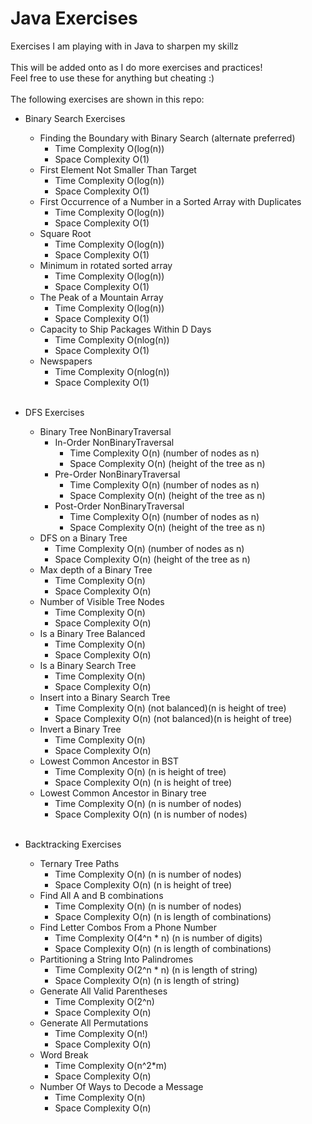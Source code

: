 # Java Exercises
Exercises I am playing with in Java to sharpen my skillz<br/><br/>
This will be added onto as I do more exercises and practices!<br/>
Feel free to use these for anything but cheating :)<br/><br/>
The following exercises are shown in this repo:<br/>
- Binary Search Exercises<br/>
  - Finding the Boundary with Binary Search (alternate preferred)<br/>
      - Time Complexity O(log(n))<br/>
      - Space Complexity O(1)<br/>
  - First Element Not Smaller Than Target<br/>
    - Time Complexity O(log(n))<br/>
    - Space Complexity O(1)<br/>
  - First Occurrence of a Number in a Sorted Array with Duplicates<br/>
    - Time Complexity O(log(n))<br/>
    - Space Complexity O(1)<br/>
  - Square Root<br/>
    - Time Complexity O(log(n))<br/>
    - Space Complexity O(1)<br/>
  - Minimum in rotated sorted array<br/>
    - Time Complexity O(log(n))<br/>
    - Space Complexity O(1)<br/>
  - The Peak of a Mountain Array<br/>
    - Time Complexity O(log(n))<br/>
    - Space Complexity O(1)<br/>
  - Capacity to Ship Packages Within D Days<br/>
    - Time Complexity O(nlog(n))<br/>
    - Space Complexity O(1)<br/>
  - Newspapers<br/>
    - Time Complexity O(nlog(n))<br/>
    - Space Complexity O(1)<br/><br/>
    
- DFS Exercises<br/>
  - Binary Tree NonBinaryTraversal<br/>
    - In-Order NonBinaryTraversal<br/>
      - Time Complexity O(n) (number of nodes as n)<br/>
      - Space Complexity O(n) (height of the tree as n)<br/>
    - Pre-Order NonBinaryTraversal<br/>
      - Time Complexity O(n) (number of nodes as n)<br/>
      - Space Complexity O(n) (height of the tree as n)<br/>
    - Post-Order NonBinaryTraversal<br/>
      - Time Complexity O(n) (number of nodes as n)<br/>
      - Space Complexity O(n) (height of the tree as n)<br/>
  - DFS on a Binary Tree<br/>
    - Time Complexity O(n) (number of nodes as n)<br/>
    - Space Complexity O(n) (height of the tree as n)<br/>
  - Max depth of a Binary Tree<br/>
    - Time Complexity O(n)<br/>
    - Space Complexity O(n)<br/>
  - Number of Visible Tree Nodes<br/>
    - Time Complexity O(n)<br/>
    - Space Complexity O(n)<br/>
  - Is a Binary Tree Balanced<br/>
    - Time Complexity O(n)<br/>
    - Space Complexity O(n)<br/>
  - Is a Binary Search Tree<br/>
    - Time Complexity O(n)<br/>
    - Space Complexity O(n)<br/>
  - Insert into a Binary Search Tree<br/>
    - Time Complexity O(n) (not balanced)(n is height of tree)<br/>
    - Space Complexity O(n) (not balanced)(n is height of tree)<br/>
  - Invert a Binary Tree<br/>
    - Time Complexity O(n)<br/>
    - Space Complexity O(n)<br/>
  - Lowest Common Ancestor in BST<br/>
    - Time Complexity O(n) (n is height of tree)<br/>
    - Space Complexity O(n) (n is height of tree)<br/>
  - Lowest Common Ancestor in Binary tree<br/>
    - Time Complexity O(n) (n is number of nodes)<br/>
    - Space Complexity O(n) (n is number of nodes)<br/><br/>
    
- Backtracking Exercises<br/>
  - Ternary Tree Paths<br/>
    - Time Complexity O(n) (n is number of nodes)<br/>
    - Space Complexity O(n) (n is height of tree)<br/>
  - Find All A and B combinations<br/>
    - Time Complexity O(n) (n is number of nodes)<br/>
    - Space Complexity O(n) (n is length of combinations)<br/>
  - Find Letter Combos From a Phone Number<br/>
    - Time Complexity O(4^n * n) (n is number of digits)<br/>
    - Space Complexity O(n) (n is length of combinations)<br/>
  - Partitioning a String Into Palindromes<br/>
    - Time Complexity O(2^n * n) (n is length of string)<br/>
    - Space Complexity O(n) (n is length of string)<br/>
  - Generate All Valid Parentheses<br/>
    - Time Complexity O(2^n)<br/>
    - Space Complexity O(n)<br/>
  - Generate All Permutations<br/>
    - Time Complexity O(n!)<br/>
    - Space Complexity O(n)<br/>
  - Word Break<br/>
    - Time Complexity O(n^2*m)<br/>
    - Space Complexity O(n)<br/>
  - Number Of Ways to Decode a Message<br/>
    - Time Complexity O(n)<br/>
    - Space Complexity O(n)<br/>
